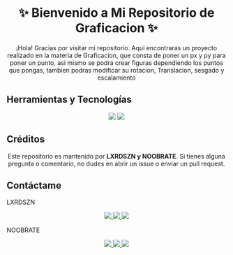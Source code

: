 
<h1 align="center">✨ Bienvenido a Mi Repositorio de Graficacion ✨</h1>

<p align="center">
  ¡Hola! Gracias por visitar mi repositorio. Aqui encontraras un proyecto realizado en la materia de Graficacion, que consta de poner un px y py para poner un punto, asi mismo se podra crear figuras dependiendo los puntos que pongas, tambien podras modificar su rotacion, Translacion, sesgado y escalamiento
</p>

## Herramientas y Tecnologías

<p align="center">
  <img src="https://img.shields.io/badge/Java-ED8B00?style=for-the-badge&logo=java&logoColor=white" />
  <img src="https://img.shields.io/badge/GitHub-100000?style=for-the-badge&logo=github&logoColor=white" />
</p>

## Créditos

<p align="center">
  Este repositorio es mantenido por <strong>LXRDSZN y NOOBRATE</strong>. Si tienes alguna pregunta o comentario, no dudes en abrir un issue o enviar un pull request.
</p>

## Contáctame
<p>
  LXRDSZN
</p>
<p align="center">
  <a href="https://t.me/LXRDSZN_GG">
    <img src="https://img.shields.io/badge/Telegram-26A5E4?style=for-the-badge&logo=telegram&logoColor=white" />
  </a>
  <a href="https://wa.me/tuNúmeroDeWhatsApp">
    <img src="https://img.shields.io/badge/WhatsApp-25D366?style=for-the-badge&logo=whatsapp&logoColor=white" />
  </a>
  <a href="https://www.facebook.com/Ivangaliciagarces">
    <img src="https://img.shields.io/badge/Facebook-1877F2?style=for-the-badge&logo=facebook&logoColor=white" />
  </a>
</p>


<p>
  NOOBRATE
</p>
<p align="center">
  <a href="https://t.me/LXRDSZN_GG">
    <img src="https://img.shields.io/badge/Telegram-26A5E4?style=for-the-badge&logo=telegram&logoColor=white" />
  </a>
  <a href="https://wa.me/tuNúmeroDeWhatsApp">
    <img src="https://img.shields.io/badge/WhatsApp-25D366?style=for-the-badge&logo=whatsapp&logoColor=white" />
  </a>
  <a href="https://www.facebook.com/Ivangaliciagarces">
    <img src="https://img.shields.io/badge/Facebook-1877F2?style=for-the-badge&logo=facebook&logoColor=white" />
  </a>
</p>

